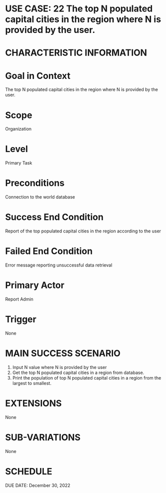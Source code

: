 # USE CASE: 22 The top N populated capital cities in the region where N is provided by the user.

# CHARACTERISTIC INFORMATION

# Goal in Context
The top N populated capital cities in the region where N is provided by the user.

# Scope
Organization

# Level
Primary Task

# Preconditions
Connection to the world database 

# Success End Condition
Report of the top populated capital cities in the region according to the user

# Failed End Condition
Error message reporting unsuccessful data retrieval

# Primary Actor
Report Admin

# Trigger
None

# MAIN SUCCESS SCENARIO
1. Input N value where N is provided by the user
2. Get the top N populated capital cities in a region from database.
3. Print the population of top N populated capital cities in a region from the largest to smallest.

# EXTENSIONS
None

# SUB-VARIATIONS
None

# SCHEDULE
DUE DATE: December 30, 2022


